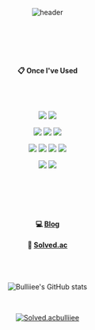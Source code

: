 <div align="center"> 

![header](https://capsule-render.vercel.app/api?type=cylinder&color=000000&height=150&section=header&text=Bulliiee's%20Github&fontColor=ffffff&fontSize=70&animation=fadeIn&fontAlignY=55&desc=%20&descAlignY=62&descAlign=62)

<br/><br/>
---
####  :clipboard: Once I've Used 

<br/><br/>

<img src="https://img.shields.io/badge/windows-0078D4?style=for-the-badge&logo=windows&logoColor=white"> <img src="https://img.shields.io/badge/linux-FCC624?style=for-the-badge&logo=linux&logoColor=black">


<img src="https://img.shields.io/badge/JAVA-007396?style=for-the-badge&logo=java&logoColor=white"> <img src="https://img.shields.io/badge/C++-00599C?style=for-the-badge&logo=cplusplus&logoColor=white"> <img src="https://img.shields.io/badge/C-A8B9CC?style=for-the-badge&logo=C&logoColor=white">


<img src="https://img.shields.io/badge/VSCode-007ACC?style=for-the-badge&logo=visualstudiocode&logoColor=purple"/> <img src="https://img.shields.io/badge/VisualStudio-5C2D91?style=for-the-badge&logo=visualstudio&logoColor=blue"/> <img src="https://img.shields.io/badge/Eclipse-2C2255?style=for-the-badge&logo=Eclipse%20IDE&logoColor=white"> <img src="https://img.shields.io/badge/unity-lightgray?style=for-the-badge&logo=unity&logoColor=black"/>


<img src="https://img.shields.io/badge/github-181717?style=for-the-badge&logo=github&logoColor=white">
<img src="https://img.shields.io/badge/gitlab-FC6D26?style=for-the-badge&logo=gitlab&logoColor=white">

<br/><br/>
---
####  :computer: [Blog](https://bullie.tistory.com/)
####  :baby_chick: [Solved.ac](https://solved.ac/profile/bulliiee)

<br/><br/>

![Bulliiee's GitHub stats](https://github-readme-stats.vercel.app/api?username=Bulliiee&show_icons=true&theme=radical)

<br/>

[![Solved.acbulliiee](http://mazassumnida.wtf/api/v2/generate_badge?boj=bulliiee)](https://solved.ac/bulliiee)


</div>
